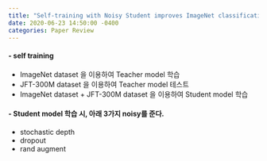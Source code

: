 ```yaml
---
title: "Self-training with Noisy Student improves ImageNet classification"
date: 2020-06-23 14:50:00 -0400
categories: Paper Review
---
```


#### - self training  
 - ImageNet dataset 을 이용하여 Teacher model 학습
 - JFT-300M dataset 을 이용하여 Teacher model 테스트
 - ImageNet dataset + JFT-300M dataset 을 이용하여 Student model 학습  
    
    
#### - Student model 학습 시, 아래 3가지 noisy를 준다. 
 - stochastic depth
 - dropout
 - rand augment
